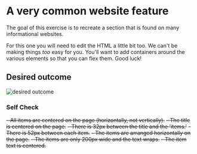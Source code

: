 # A very common website feature

The goal of this exercise is to recreate a section that is found on many informational websites.

For this one you will need to edit the HTML a little bit too. We can't be making things _too_ easy for you. You'll want to add containers around the various elements so that you can flex them. Good luck!

## Desired outcome

![desired outcome](./desired-outcome.png)

### Self Check

~~- All items are centered on the page (horizontally, not vertically).~~
~~- The title is centered on the page.~~
~~- There is 32px between the title and the 'items.'~~
~~- There is 52px between each item.~~
~~- The items are arranged horizontally on the page.~~
~~- The items are only 200px wide and the text wraps.~~
~~- The item text is centered.~~
